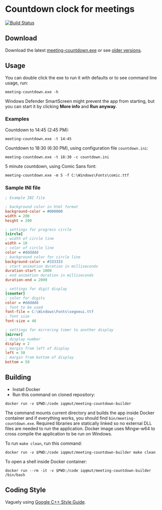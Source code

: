 # Countdown clock for meetings

[![Build Status](https://travis-ci.org/iqqmuT/meeting-countdown.svg?branch=master)](https://travis-ci.org/iqqmuT/meeting-countdown)

## Download

Download the latest [meeting-countdown.exe](https://github.com/iqqmuT/meeting-countdown/releases/latest/download/meeting-countdown.exe) or see [older versions](https://github.com/iqqmuT/meeting-countdown/releases).

## Usage

You can double click the exe to run it with defaults or to see command line usage, run:
```
meeting-countdown.exe -h
```

Windows Defender SmartScreen might prevent the app from starting,
but you can start it by clicking **More info** and **Run anyway**.

### Examples

Countdown to 14:45 (2:45 PM):
```
meeting-countdown.exe -t 14:45
```

Countdown to 18:30 (6:30 PM), using configuration file `countdown.ini`:
```
meeting-countdown.exe -t 18:30 -c countdown.ini
```

5 minute countdown, using Comic Sans font:
```
meeting-countdown.exe -m 5 -f C:\Windows\Fonts\comic.ttf
```

### Sample INI file

```INI
; Example INI file

; background color in html format
background-color = #000000
width = 200
height = 200

; settings for progress circle
[circle]
; width of circle line
width = 10
; color of circle line
color = #dddddd
; background color for circle line
background-color = #333333
; start animation duration in milliseconds
duration-start = 1000
; end animation duration in milliseconds
duration-end = 2000

; settings for digit display
[counter]
; color for digits
color = #dddddd
; font to be used
font-file = C:\Windows\Fonts\segoeui.ttf
; font size
font-size = 40

; settings for mirroring timer to another display
[mirror]
; display number
display = 2
; margin from left of display
left = 50
; margin from bottom of display
bottom = 50
```

## Building

* Install Docker
* Run this command on cloned repository:

```
docker run -v $PWD:/code iqqmut/meeting-countdown-builder
```

The command mounts current directory and builds the app inside Docker container and if everything works, you should find `bin/meeting-countdown.exe`. Required libraries are statically linked so no external DLL files are needed to run the application. Docker image uses Mingw-w64 to cross compile the application to be run on Windows.

To run `make clean`, run this command:

```
docker run -v $PWD:/code iqqmut/meeting-countdown-builder make clean
```

To open a shell inside Docker container:

```
docker run --rm -it -v $PWD:/code iqqmut/meeting-countdown-builder /bin/bash
```

## Coding Style

Vaguely using [Google C++ Style Guide](https://google.github.io/styleguide/cppguide.html).
